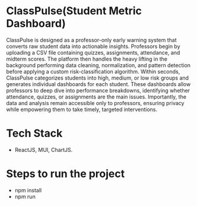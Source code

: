 # ClassPulse(Student Metric Dashboard)

ClassPulse is designed as a professor-only early warning system that converts raw student data into actionable insights. Professors begin by uploading a CSV file containing quizzes, assignments, attendance, and midterm scores. The platform then handles the heavy lifting in the background performing data cleaning, normalization, and pattern detection before applying a custom risk-classification algorithm.
Within seconds, ClassPulse categorizes students into high, medium, or low risk groups and generates individual dashboards for each student. These dashboards allow professors to deep dive into performance breakdowns, identifying whether attendance, quizzes, or assignments are the main issues. Importantly, the data and analysis remain accessible only to professors, ensuring privacy while empowering them to take timely, targeted interventions.

# Tech Stack

- ReactJS, MUI, ChartJS.

# Steps to run the project

- npm install
- npm run
